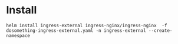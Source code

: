 # Install

`helm install ingress-external ingress-nginx/ingress-nginx  -f dosomething-ingress-external.yaml -n ingress-external --create-namespace`
